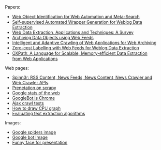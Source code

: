 Papers:

- [Web Object Identiﬁcation for Web Automation and Meta-Search](http://www.dbai.tuwien.ac.at/proj/tamcrow/download/Kordomatis2013WIMS.pdf)
- [Self-supervised Automated Wrapper Generation for Weblog Data Extraction](https://github.com/OlivierBlanvillain/blogforever-crawler-publication/raw/master/papers/bncod_published.pdf)
- [Web Data Extraction, Applications and Techniques: A Survey](http://www.emilio.ferrara.name/wp-content/uploads/2011/07/survey-csur.pdf)
- [Archiving Data Objects using Web Feeds](http://hal.archives-ouvertes.fr/docs/00/53/79/62/PDF/iwawienna.pdf)
- [Intelligent and Adaptive Crawling of Web Applications for Web Archiving](http://pierre.senellart.com/publications/faheem2013intelligent.pdf)
- [Zero-cost Labelling with Web Feeds for Weblog Data Extraction](http://www2013.org/companion/p73.pdf)
- [OXPath: A Language for Scalable, Memory-efﬁcient Data Extraction from Web Applications](http://www.vldb.org/pvldb/vol4/p1016-furche.pdf)

Web pages:

- [Spinn3r: RSS Content, News Feeds, News Content, News Crawler and Web Crawler APIs](http://spinn3r.com/)
- [Prenetation on scrapy](http://asheesh.org/pub/scrapy-talk/#1)
- [Google stats of the web](https://developers.google.com/speed/articles/web-metrics?csw=1)
- [GoogleBot is Chrome](http://ipullrank.com/googlebot-is-chrome/)
- [Ajax crawl tests](http://ajax.rswebanalytics.com/)
- [How to draw CPU graph](http://stackoverflow.com/questions/13792450/extracting-cpu-use-for-specific-process-periodically)
- [Evaluating text extraction algorithms](http://tomazkovacic.com/blog/122/evaluating-text-extraction-algorithms/)

Images:

- [Google spiders image](http://www.hdwallpaperbackground.com/uploads/allimg/130619/google%20Theme%20HD%20Desktop%20Wallpapers%207_1440x900.jpg)
- [Google bot image](http://cars.liqueo.com/wp-content/uploads/2012/11/google-spider.jpeg)
- [Funny face for presentation](http://a.disquscdn.com/uploads/mediaembed/images/630/4495/original.jpg)
